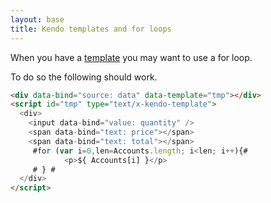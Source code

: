 ```yaml
---
layout: base
title: Kendo templates and for loops
---
```


When you have a [template](http://majorsilence.github.io/Dev/docs/Javascript/kendo-mvvm) you may want to use a for loop.

To do so the following should work.

```html
<div data-bind="source: data" data-template="tmp"></div>
<script id="tmp" type="text/x-kendo-template">
  <div>
    <input data-bind="value: quantity" />
    <span data-bind="text: price"></span>
    <span data-bind="text: total"></span>
     #for (var i=0,len=Accounts.length; i<len; i++){#
            <p>${ Accounts[i] }</p>
     # } #
  </div>
</script>
```

